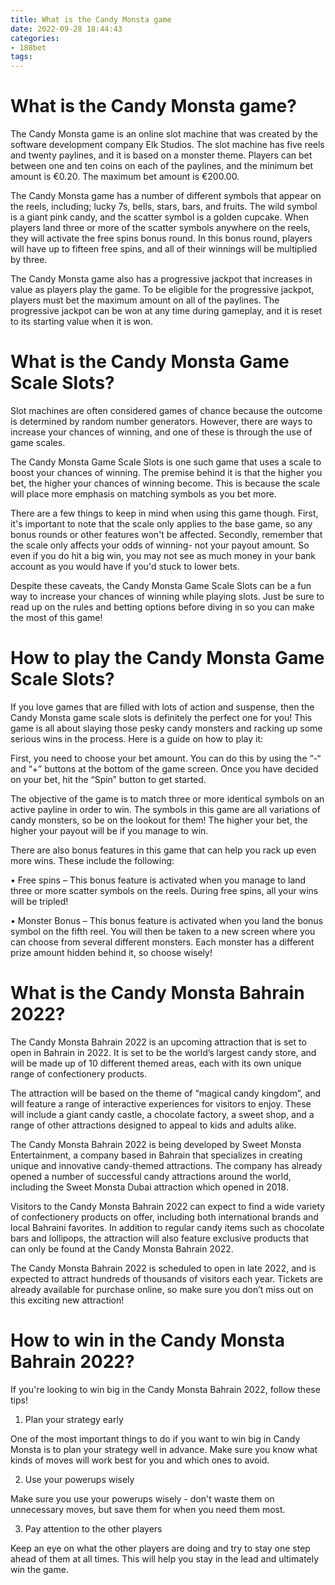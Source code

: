 ```yaml
---
title: What is the Candy Monsta game
date: 2022-09-28 18:44:43
categories:
- 188bet
tags:
---
```



#  What is the Candy Monsta game?

The Candy Monsta game is an online slot machine that was created by the software development company Elk Studios. The slot machine has five reels and twenty paylines, and it is based on a monster theme. Players can bet between one and ten coins on each of the paylines, and the minimum bet amount is €0.20. The maximum bet amount is €200.00.

The Candy Monsta game has a number of different symbols that appear on the reels, including; lucky 7s, bells, stars, bars, and fruits. The wild symbol is a giant pink candy, and the scatter symbol is a golden cupcake. When players land three or more of the scatter symbols anywhere on the reels, they will activate the free spins bonus round. In this bonus round, players will have up to fifteen free spins, and all of their winnings will be multiplied by three.

The Candy Monsta game also has a progressive jackpot that increases in value as players play the game. To be eligible for the progressive jackpot, players must bet the maximum amount on all of the paylines. The progressive jackpot can be won at any time during gameplay, and it is reset to its starting value when it is won.

#  What is the Candy Monsta Game Scale Slots?

Slot machines are often considered games of chance because the outcome is determined by random number generators. However, there are ways to increase your chances of winning, and one of these is through the use of game scales.

The Candy Monsta Game Scale Slots is one such game that uses a scale to boost your chances of winning. The premise behind it is that the higher you bet, the higher your chances of winning become. This is because the scale will place more emphasis on matching symbols as you bet more.

There are a few things to keep in mind when using this game though. First, it's important to note that the scale only applies to the base game, so any bonus rounds or other features won't be affected. Secondly, remember that the scale only affects your odds of winning- not your payout amount. So even if you do hit a big win, you may not see as much money in your bank account as you would have if you'd stuck to lower bets.

Despite these caveats, the Candy Monsta Game Scale Slots can be a fun way to increase your chances of winning while playing slots. Just be sure to read up on the rules and betting options before diving in so you can make the most of this game!

#  How to play the Candy Monsta Game Scale Slots?

If you love games that are filled with lots of action and suspense, then the Candy Monsta game scale slots is definitely the perfect one for you! This game is all about slaying those pesky candy monsters and racking up some serious wins in the process. Here is a guide on how to play it:

First, you need to choose your bet amount. You can do this by using the “-“ and “+” buttons at the bottom of the game screen. Once you have decided on your bet, hit the “Spin” button to get started.

The objective of the game is to match three or more identical symbols on an active payline in order to win. The symbols in this game are all variations of candy monsters, so be on the lookout for them! The higher your bet, the higher your payout will be if you manage to win.

There are also bonus features in this game that can help you rack up even more wins. These include the following:

• Free spins – This bonus feature is activated when you manage to land three or more scatter symbols on the reels. During free spins, all your wins will be tripled!

• Monster Bonus – This bonus feature is activated when you land the bonus symbol on the fifth reel. You will then be taken to a new screen where you can choose from several different monsters. Each monster has a different prize amount hidden behind it, so choose wisely!

#  What is the Candy Monsta Bahrain 2022?

The Candy Monsta Bahrain 2022 is an upcoming attraction that is set to open in Bahrain in 2022. It is set to be the world’s largest candy store, and will be made up of 10 different themed areas, each with its own unique range of confectionery products.

The attraction will be based on the theme of “magical candy kingdom”, and will feature a range of interactive experiences for visitors to enjoy. These will include a giant candy castle, a chocolate factory, a sweet shop, and a range of other attractions designed to appeal to kids and adults alike.

The Candy Monsta Bahrain 2022 is being developed by Sweet Monsta Entertainment, a company based in Bahrain that specializes in creating unique and innovative candy-themed attractions. The company has already opened a number of successful candy attractions around the world, including the Sweet Monsta Dubai attraction which opened in 2018.

Visitors to the Candy Monsta Bahrain 2022 can expect to find a wide variety of confectionery products on offer, including both international brands and local Bahraini favorites. In addition to regular candy items such as chocolate bars and lollipops, the attraction will also feature exclusive products that can only be found at the Candy Monsta Bahrain 2022.

The Candy Monsta Bahrain 2022 is scheduled to open in late 2022, and is expected to attract hundreds of thousands of visitors each year. Tickets are already available for purchase online, so make sure you don’t miss out on this exciting new attraction!

#  How to win in the Candy Monsta Bahrain 2022?

If you're looking to win big in the Candy Monsta Bahrain 2022, follow these tips!

1. Plan your strategy early

One of the most important things to do if you want to win big in Candy Monsta is to plan your strategy well in advance. Make sure you know what kinds of moves will work best for you and which ones to avoid.

2. Use your powerups wisely

Make sure you use your powerups wisely - don't waste them on unnecessary moves, but save them for when you need them most.

3. Pay attention to the other players

Keep an eye on what the other players are doing and try to stay one step ahead of them at all times. This will help you stay in the lead and ultimately win the game.